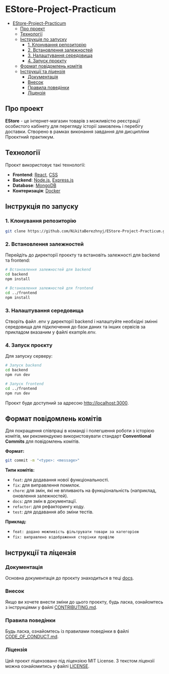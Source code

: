 # EStore-Project-Practicum

- [EStore-Project-Practicum](#estore-project-practicum)
  - [Про проект](#про-проект)
  - [Технології](#технології)
  - [Інструкція по запуску](#інструкція-по-запуску)
    - [1. Клонування репозиторію](#1-клонування-репозиторію)
    - [2. Встановлення залежностей](#2-встановлення-залежностей)
    - [3. Налаштування середовища](#3-налаштування-середовища)
    - [4. Запуск проєкту](#4-запуск-проєкту)
  - [Формат повідомлень комітів](#формат-повідомлень-комітів)
  - [Інструкції та ліцензія](#інструкції-та-ліцензія)
    - [Документація](#документація)
    - [Внесок](#внесок)
    - [Правила поведінки](#правила-поведінки)
    - [Ліцензія](#ліцензія)

## Про проект

**EStore** - це інтернет-магазин товарів з можливістю реєстрації особистого кабінету для перегляду історії замовлень і перебігу доставки. Створено в рамках виконання завдання для дисципліни Проєктний практикум.

## Технології

Проєкт використовує такі технології:

- **Frontend**: [React](https://reactjs.org/), [CSS](https://developer.mozilla.org/en-US/docs/Web/CSS)
- **Backend**: [Node.js](https://nodejs.org/), [Express.js](https://expressjs.com/)
- **Database**: [MongoDB](https://www.mongodb.com/)
- **Контеризація**: [Docker](https://www.docker.com/)

## Інструкція по запуску

### 1. Клонування репозиторію

```bash
git clone https://github.com/NikitaBerezhnyj/EStore-Project-Practicum.git
```

### 2. Встановлення залежностей

Перейдіть до директорії проєкту та встановіть залежності для backend та frontend:

```bash
# Встановлення залежностей для backend
cd backend
npm install

# Встановлення залежностей для frontend
cd ../frontend
npm install
```

### 3. Налаштування середовища

Створіть файл .env у директорії backend і налаштуйте необхідні змінні середовища для підключення до бази даних та інших сервісів за прикладом вказаним у файлі example.env.

### 4. Запуск проєкту

Для запуску серверу:

```bash
# Запуск backend
cd backend
npm run dev

# Запуск frontend
cd ../frontend
npm run dev
```

Проєкт буде доступний за адресою [http://localhost:3000](http://localhost:3000).

## Формат повідомлень комітів

Для покращення співпраці в команді і полегшення роботи з історією комітів, ми рекомендуємо використовувати стандарт **Conventional Commits** для повідомлень комітів.

**Формат:**

```bash
git commit -m "<type>: <message>"
```

**Типи комітів:**

- `feat`: для додавання нової функціональності.
- `fix`: для виправлення помилок.
- `chore`: для змін, які не впливають на функціональність (наприклад, оновлення залежностей).
- `docs`: для змін в документації.
- `refactor`: для рефакторингу коду.
- `test`: для додавання або зміни тестів.

**Приклад:**

- `feat: додано можливість фільтрувати товари за категорією`
- `fix: виправлено відображення сторінки профілю`

## Інструкції та ліцензія

### Документація

Основна документація до проєкту знаходиться в теці [docs](./docs).

### Внесок

Якщо ви хочете внести зміни до цього проєкту, будь ласка, ознайомтесь з інструкціями у файлі [CONTRIBUTING.md](CONTRIBUTING.md).

### Правила поведінки

Будь ласка, ознайомтесь із правилами поведінки в файлі [CODE_OF_CONDUCT.md](CODE_OF_CONDUCT.md).

### Ліцензія

Цей проєкт ліцензовано під ліцензією MIT License. З текстом ліцензії можна ознайомитись у файлі [LICENSE](LICENSE).
